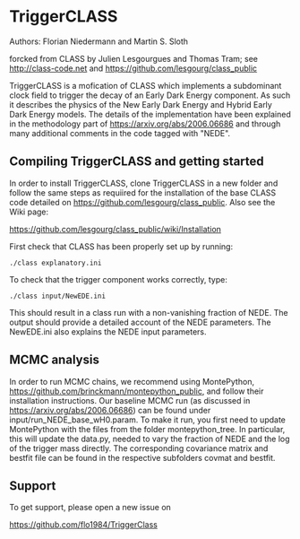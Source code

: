 TriggerCLASS
==============================================
Authors: Florian Niedermann and Martin S. Sloth

forcked from CLASS by Julien Lesgourgues and Thomas Tram; see http://class-code.net and https://github.com/lesgourg/class_public



TriggerCLASS is a mofication of CLASS which implements a subdominant clock field to trigger the decay of an Early Dark Energy component. As such it describes the physics of the New Early Dark Energy and Hybrid Early Dark Energy models. The details of the implementation have been explained in the methodology part of https://arxiv.org/abs/2006.06686 and through many additional comments in the code tagged with "NEDE".



Compiling TriggerCLASS and getting started
-----------------------------------

In order to install TriggerCLASS, clone TriggerCLASS in a new folder and follow the same steps as requiired for the installation of the base CLASS code detailed on https://github.com/lesgourg/class_public. Also see the Wiki page:

https://github.com/lesgourg/class_public/wiki/Installation

First check that CLASS has been properly set up by running:
    
    ./class explanatory.ini

To check that the trigger component works correctly, type:

    ./class input/NewEDE.ini

This should result in a class run with a non-vanishing fraction of NEDE. The output should provide a detailed account of the NEDE parameters.
The NewEDE.ini also explains the NEDE input parameters.

MCMC analysis
------

In order to run MCMC chains, we recommend using MontePython, https://github.com/brinckmann/montepython_public, and follow their installation instructions. Our baseline MCMC run (as discussed in https://arxiv.org/abs/2006.06686) can be found under input/run_NEDE_base_wH0.param. To make it run, you first need to update MontePython with the files from the folder montepython_tree. In particular, this will update the data.py, needed to vary the fraction of NEDE and the log of the trigger mass directly. The corresponding covariance matrix and bestfit file can be found in the respective subfolders covmat and bestfit.

Support
-------

To get support, please open a new issue on

https://github.com/flo1984/TriggerClass


